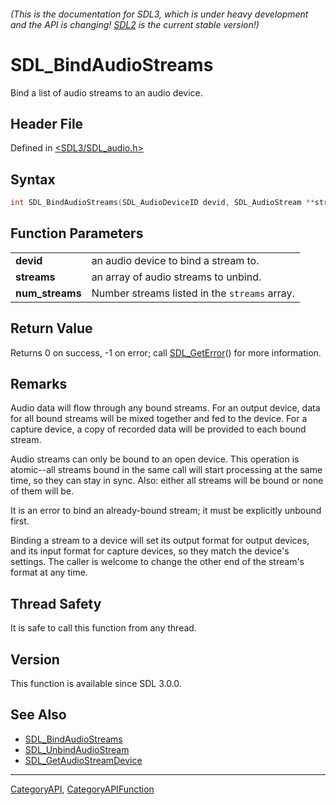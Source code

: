 ###### (This is the documentation for SDL3, which is under heavy development and the API is changing! [SDL2](https://wiki.libsdl.org/SDL2/) is the current stable version!)
# SDL_BindAudioStreams

Bind a list of audio streams to an audio device.

## Header File

Defined in [<SDL3/SDL_audio.h>](https://github.com/libsdl-org/SDL/blob/main/include/SDL3/SDL_audio.h)

## Syntax

```c
int SDL_BindAudioStreams(SDL_AudioDeviceID devid, SDL_AudioStream **streams, int num_streams);

```

## Function Parameters

|                     |                                               |
| ------------------- | --------------------------------------------- |
| **devid**           | an audio device to bind a stream to.          |
| **streams**         | an array of audio streams to unbind.          |
| **num_streams**     | Number streams listed in the `streams` array. |

## Return Value

Returns 0 on success, -1 on error; call [SDL_GetError](SDL_GetError)() for
more information.

## Remarks

Audio data will flow through any bound streams. For an output device, data
for all bound streams will be mixed together and fed to the device. For a
capture device, a copy of recorded data will be provided to each bound
stream.

Audio streams can only be bound to an open device. This operation is
atomic--all streams bound in the same call will start processing at the
same time, so they can stay in sync. Also: either all streams will be bound
or none of them will be.

It is an error to bind an already-bound stream; it must be explicitly
unbound first.

Binding a stream to a device will set its output format for output devices,
and its input format for capture devices, so they match the device's
settings. The caller is welcome to change the other end of the stream's
format at any time.

## Thread Safety

It is safe to call this function from any thread.

## Version

This function is available since SDL 3.0.0.

## See Also

* [SDL_BindAudioStreams](SDL_BindAudioStreams)
* [SDL_UnbindAudioStream](SDL_UnbindAudioStream)
* [SDL_GetAudioStreamDevice](SDL_GetAudioStreamDevice)

----
[CategoryAPI](CategoryAPI), [CategoryAPIFunction](CategoryAPIFunction)

